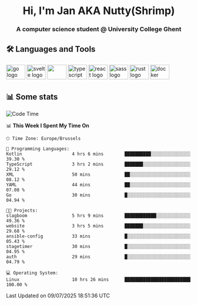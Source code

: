 <h1 align="center">Hi, I'm Jan AKA Nutty(Shrimp)</h1>
<h3 align="center">A computer science student @ University College Ghent</h3>

<h2 align="left">🛠️ Languages and Tools</h2>

###

<div align="left">
  <img src="https://cdn.jsdelivr.net/gh/devicons/devicon/icons/go/go-original.svg" height="40" width="52" alt="go logo"  />
  <img src="https://cdn.jsdelivr.net/gh/devicons/devicon@latest/icons/svelte/svelte-original.svg"  height="40" width="52" alt="svelte logo" />
  <img src="https://cdn.jsdelivr.net/gh/devicons/devicon@latest/icons/tailwindcss/tailwindcss-original.svg" height="40" width="52" />
  <img src="https://cdn.jsdelivr.net/gh/devicons/devicon/icons/typescript/typescript-original.svg" height="40" width="52" alt="typescript logo"  />
  <img src="https://cdn.jsdelivr.net/gh/devicons/devicon/icons/react/react-original.svg" height="40" width="52" alt="react logo"  />
  <img src="https://cdn.jsdelivr.net/gh/devicons/devicon/icons/sass/sass-original.svg" height="40" width="52" alt="sass logo"  />
  <img src="https://cdn.jsdelivr.net/gh/devicons/devicon@latest/icons/rust/rust-original.svg" height="40" width="52" alt="rust logo" />
  <img src="https://cdn.jsdelivr.net/gh/devicons/devicon/icons/docker/docker-original.svg" height="40" width="52" alt="docker logo"  />
</div>

<h2>📊 Some stats</h2>

<!--START_SECTION:waka-->
![Code Time](http://img.shields.io/badge/Code%20Time-6%2C168%20hrs%206%20mins-blue)

📊 **This Week I Spent My Time On** 

```text
🕑︎ Time Zone: Europe/Brussels

💬 Programming Languages: 
Kotlin                   4 hrs 6 mins        ██████████░░░░░░░░░░░░░░░   39.30 % 
TypeScript               3 hrs 2 mins        ███████░░░░░░░░░░░░░░░░░░   29.12 % 
XML                      50 mins             ██░░░░░░░░░░░░░░░░░░░░░░░   08.12 % 
YAML                     44 mins             ██░░░░░░░░░░░░░░░░░░░░░░░   07.08 % 
Go                       30 mins             █░░░░░░░░░░░░░░░░░░░░░░░░   04.94 % 

🐱‍💻 Projects: 
slagboom                 5 hrs 9 mins        ████████████░░░░░░░░░░░░░   49.36 % 
website                  3 hrs 5 mins        ███████░░░░░░░░░░░░░░░░░░   29.68 % 
ansible-config           33 mins             █░░░░░░░░░░░░░░░░░░░░░░░░   05.43 % 
stagetimer               30 mins             █░░░░░░░░░░░░░░░░░░░░░░░░   04.95 % 
auth                     29 mins             █░░░░░░░░░░░░░░░░░░░░░░░░   04.79 % 

💻 Operating System: 
Linux                    10 hrs 26 mins      █████████████████████████   100.00 % 
```


 Last Updated on 09/07/2025 18:51:36 UTC
<!--END_SECTION:waka-->

